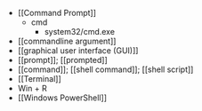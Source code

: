 - [[Command Prompt]]
    - cmd
        - system32/cmd.exe
- [[commandline argument]]
- [[graphical user interface (GUI)]]
- [[prompt]]; [[prompted]]
- [[command]]; [[shell command]]; [[shell script]]
- [[Terminal]]
- Win + R
- [[Windows PowerShell]]
